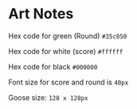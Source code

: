 # Art Notes

Hex code for green (Round) `#35c050`

Hex code for white (score) `#ffffff`

Hex code for black `#000000`

Font size for score and round is `40px`

Goose size: `128 x 128px`